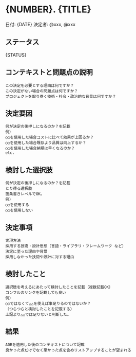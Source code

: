 # {NUMBER}. {TITLE}

日付: {DATE}
決定者: @xxx, @xxx

## ステータス

{STATUS}

## コンテキストと問題点の説明

```記載後は削除してください。
この決定を必要とする理由は何ですか？
この決定がない場合の問題点は何ですか？
プロジェクトを取り巻く技術・社会・政治的な背景は何ですか？
```

## 決定要因

```記載後は削除してください。
何が決定の後押しになるのか？を記載
例）
○○を使用した場合コストに比べて効果が上回るか？
○○を使用した場合既存より品質は向上するか？
○○を使用した場合納期は早くなるのか？
etc.
```

## 検討した選択肢

```記載後は削除してください。
何が決定の後押しになるのか？を記載
とり得る選択肢
箇条書きレベルでOK。
例）
○○を使用する
○○を使用しない
```

## 決定事項

```記載後は削除してください。
実現方法
採用する技術・設計思想（言語・ライブラリ・フレームワーク など）
決定に至った理由や背景
採用しなかった技術や設計に対する理由
```

## 検討したこと

```記載後は削除してください。
選択肢を考えるにあたって検討したことを記載（複数記載OK）
コンフルのリンクを記載しても良い
例）
○○ではなくて△△を使えば事足りるのではないか？
（つらつらと検討したことを記載する）
上記より△△では足りないと判断した。
```

## 結果

```記載後は削除してください。
ADRを適用した後のコンテキストについて記載
良かった点だけでなく悪かった点を含めリストアップすることが望まれる

```

